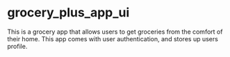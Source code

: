 # grocery_plus_app_ui

This is a grocery app that allows users to get groceries from the comfort of their home.
This app comes with user authentication, and stores up users profile. 
